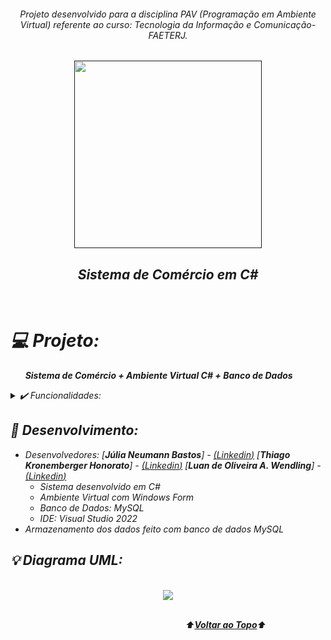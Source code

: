<div align="center">
<i><h6>Projeto desenvolvido para a disciplina PAV (Programação em Ambiente Virtual) referente ao curso: Tecnologia da Informação e Comunicação-FAETERJ.
</div>
<a name="back-to-top">

<p align="center">
  <a href="">
    <img width="300px" src="" alt="">
   </a>
</p>

 <p>
    <h2 align="center">
 Sistema de Comércio em C#
  </h2>
  </p> 
  </br>
  
  # 💻 Projeto:
&nbsp;&nbsp;&nbsp;&nbsp;&nbsp;&nbsp;**Sistema de Comércio + Ambiente Virtual C# + Banco de Dados**

<details>
  <summary>✔️ Funcionalidades:</summary>
      <p align="justify">
      - Venda<br>
      - Compra<br>
      - Produtos e Estoque<br>
      - Contas a Pagar<br>
      - Contas a Receber<br>
      - Financeiro e Controle de Caixa<br>
  </details>
  
  ## 🌱 Desenvolvimento:
- Desenvolvedores: [**Júlia Neumann Bastos**] - [(*Linkedin*)](https://www.linkedin.com/in/júlia-neumann/)
                   [**Thiago Kronemberger Honorato**] - [(*Linkedin*)](https://github.com/Kronemberg)
                   [**Luan de Oliveira A. Wendling**] - [(*Linkedin*)](https://github.com/luanwend)
  <br>
  - Sistema desenvolvido em C# 
  - Ambiente Virtual com Windows Form
  - Banco de Dados: MySQL
  - IDE: Visual Studio 2022
 - *Armazenamento dos dados feito com banco de dados MySQL*

## 

## 💡 Diagrama UML:
  
<br>

<div align="center">
<img src="https://user-images.githubusercontent.com/91341760/188459581-78dd4045-570d-41ff-96cc-2bed8ed7e9d2.png" />
</div>
  
<br>

</p>

&emsp;&emsp;&emsp;&emsp;&emsp;&emsp;&emsp;&emsp;&emsp;&emsp;&emsp;&emsp;&emsp;&emsp;&emsp;&emsp;&emsp;&emsp;&emsp;&emsp;⬆️[**Voltar ao Topo**](#back-to-top)⬆️
